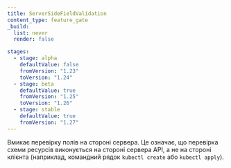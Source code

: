```yaml
---
title: ServerSideFieldValidation
content_type: feature_gate
_build:
  list: never
  render: false

stages:
  - stage: alpha 
    defaultValue: false
    fromVersion: "1.23"
    toVersion: "1.24"
  - stage: beta
    defaultValue: true
    fromVersion: "1.25"  
    toVersion: "1.26" 
  - stage: stable
    defaultValue: true
    fromVersion: "1.27"  
---
```

Вмикає перевірку полів на стороні сервера. Це означає, що перевірка схеми ресурсів виконується на стороні сервера API, а не на стороні клієнта (наприклад, командний рядок `kubectl create` або `kubectl apply`).
